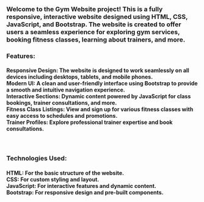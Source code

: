 <h3>Welcome to the Gym Website project! This is a fully responsive, interactive website designed using HTML, CSS, JavaScript, and Bootstrap. The website is created to offer users a seamless experience for exploring gym services, booking fitness classes, learning about trainers, and more.</h3>

<h3>Features:</h3>

<h4>Responsive Design: The website is designed to work seamlessly on all devices including desktops, tablets, and mobile phones.<br>
Modern UI: A clean and user-friendly interface using Bootstrap to provide a smooth and intuitive navigation experience.<br>
Interactive Sections: Dynamic content powered by JavaScript for class bookings, trainer consultations, and more.<br>
Fitness Class Listings: View and sign up for various fitness classes with easy access to schedules and promotions.<br>
Trainer Profiles: Explore professional trainer expertise and book consultations.</h4>

<br>

<h3>Technologies Used:</h3>

<h4>
HTML: For the basic structure of the website.<br>
CSS: For custom styling and layout.<br>
JavaScript: For interactive features and dynamic content.<br>
Bootstrap: For responsive design and pre-built components.<br>
</h4>
